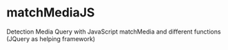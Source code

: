 # matchMediaJS

Detection Media Query with JavaScript matchMedia and different functions (JQuery as helping framework)